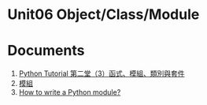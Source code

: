# Unit06 Object/Class/Module


# Documents
1. [Python Tutorial 第二堂（3）函式、模組、類別與套件](http://www.codedata.com.tw/python/python-tutorial-the-2nd-class-3-function-module-class-package/)
2. [模組](http://kaochenlong.com/2011/10/13/python-module/)
3. [How to write a Python module?](http://stackoverflow.com/questions/15746675/how-to-write-a-python-module)